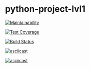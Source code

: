# python-project-lvl1

[![Maintainability](https://api.codeclimate.com/v1/badges/4b38f9330652f0c66506/maintainability)](https://codeclimate.com/github/PoBidauGustang/python-project-lvl1/maintainability)

[![Test Coverage](https://api.codeclimate.com/v1/badges/4b38f9330652f0c66506/test_coverage)](https://codeclimate.com/github/PoBidauGustang/python-project-lvl1/test_coverage)

[![Build Status](https://travis-ci.com/PoBidauGustang/python-project-lvl1.svg?branch=master)](https://travis-ci.com/PoBidauGustang/python-project-lvl1)

[![asciicast](https://asciinema.org/a/cdGd6m5h4cBwY3kQCJkePFocG.svg)](https://asciinema.org/a/cdGd6m5h4cBwY3kQCJkePFocG)

[![asciicast](https://asciinema.org/a/8x5HCKKnzGfupIKGVe5C20OKp.svg)](https://asciinema.org/a/8x5HCKKnzGfupIKGVe5C20OKp)